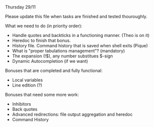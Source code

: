 Thursday 29/11

Please update this file when tasks are finished and tested thouroughly. 

What we need to do (in priority order):
*	Handle quotes and backticks in a functioning manner. (Theo is on it)
*	Heredoc to finish that bonus.
*	History file. Command history that is saved when shell exits (Pique)
*	What is "proper tabulations management"? (mandatory)
*	The expansion (!$), any number substitues $-sign
*	Dynamic Autocompletion (if we want)


Bonuses that are completed and fully functional:
*	Local variables
*	Line edition (?)


Bonuses that need some more work:
*	Inhibitors
*	Back quotes
*	Advanced redirections: file output aggregation and heredoc
*	Command History

